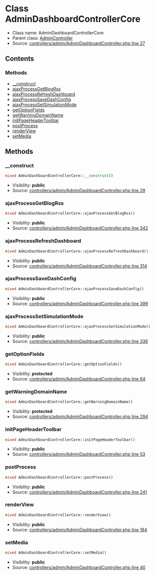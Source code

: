 Class AdminDashboardControllerCore
=====================





* Class name: AdminDashboardControllerCore
* Parent class: [AdminController](class.AdminControllerCore.md)
* Source: [controllers/admin/AdminDashboardController.php line 27](https://github.com/PrestaShop/PrestaShop/blob/1.6.0.13/controllers/admin/AdminDashboardController.php#L27)


Contents
--------



### Methods

* [__construct](#method-__construct)
* [ajaxProcessGetBlogRss](#method-ajaxProcessGetBlogRss)
* [ajaxProcessRefreshDashboard](#method-ajaxProcessRefreshDashboard)
* [ajaxProcessSaveDashConfig](#method-ajaxProcessSaveDashConfig)
* [ajaxProcessSetSimulationMode](#method-ajaxProcessSetSimulationMode)
* [getOptionFields](#method-getOptionFields)
* [getWarningDomainName](#method-getWarningDomainName)
* [initPageHeaderToolbar](#method-initPageHeaderToolbar)
* [postProcess](#method-postProcess)
* [renderView](#method-renderView)
* [setMedia](#method-setMedia)






Methods
-------


### <a name="method-__construct"></a>__construct

```php
mixed AdminDashboardControllerCore::__construct()
```





* Visibility: **public**
* Source: [controllers/admin/AdminDashboardController.php line 29](https://github.com/PrestaShop/PrestaShop/blob/1.6.0.13/controllers/admin/AdminDashboardController.php#L29)




### <a name="method-ajaxProcessGetBlogRss"></a>ajaxProcessGetBlogRss

```php
mixed AdminDashboardControllerCore::ajaxProcessGetBlogRss()
```





* Visibility: **public**
* Source: [controllers/admin/AdminDashboardController.php line 342](https://github.com/PrestaShop/PrestaShop/blob/1.6.0.13/controllers/admin/AdminDashboardController.php#L342)




### <a name="method-ajaxProcessRefreshDashboard"></a>ajaxProcessRefreshDashboard

```php
mixed AdminDashboardControllerCore::ajaxProcessRefreshDashboard()
```





* Visibility: **public**
* Source: [controllers/admin/AdminDashboardController.php line 314](https://github.com/PrestaShop/PrestaShop/blob/1.6.0.13/controllers/admin/AdminDashboardController.php#L314)




### <a name="method-ajaxProcessSaveDashConfig"></a>ajaxProcessSaveDashConfig

```php
mixed AdminDashboardControllerCore::ajaxProcessSaveDashConfig()
```





* Visibility: **public**
* Source: [controllers/admin/AdminDashboardController.php line 399](https://github.com/PrestaShop/PrestaShop/blob/1.6.0.13/controllers/admin/AdminDashboardController.php#L399)




### <a name="method-ajaxProcessSetSimulationMode"></a>ajaxProcessSetSimulationMode

```php
mixed AdminDashboardControllerCore::ajaxProcessSetSimulationMode()
```





* Visibility: **public**
* Source: [controllers/admin/AdminDashboardController.php line 336](https://github.com/PrestaShop/PrestaShop/blob/1.6.0.13/controllers/admin/AdminDashboardController.php#L336)




### <a name="method-getOptionFields"></a>getOptionFields

```php
mixed AdminDashboardControllerCore::getOptionFields()
```





* Visibility: **protected**
* Source: [controllers/admin/AdminDashboardController.php line 64](https://github.com/PrestaShop/PrestaShop/blob/1.6.0.13/controllers/admin/AdminDashboardController.php#L64)




### <a name="method-getWarningDomainName"></a>getWarningDomainName

```php
mixed AdminDashboardControllerCore::getWarningDomainName()
```





* Visibility: **protected**
* Source: [controllers/admin/AdminDashboardController.php line 294](https://github.com/PrestaShop/PrestaShop/blob/1.6.0.13/controllers/admin/AdminDashboardController.php#L294)




### <a name="method-initPageHeaderToolbar"></a>initPageHeaderToolbar

```php
mixed AdminDashboardControllerCore::initPageHeaderToolbar()
```





* Visibility: **public**
* Source: [controllers/admin/AdminDashboardController.php line 53](https://github.com/PrestaShop/PrestaShop/blob/1.6.0.13/controllers/admin/AdminDashboardController.php#L53)




### <a name="method-postProcess"></a>postProcess

```php
mixed AdminDashboardControllerCore::postProcess()
```





* Visibility: **public**
* Source: [controllers/admin/AdminDashboardController.php line 241](https://github.com/PrestaShop/PrestaShop/blob/1.6.0.13/controllers/admin/AdminDashboardController.php#L241)




### <a name="method-renderView"></a>renderView

```php
mixed AdminDashboardControllerCore::renderView()
```





* Visibility: **public**
* Source: [controllers/admin/AdminDashboardController.php line 184](https://github.com/PrestaShop/PrestaShop/blob/1.6.0.13/controllers/admin/AdminDashboardController.php#L184)




### <a name="method-setMedia"></a>setMedia

```php
mixed AdminDashboardControllerCore::setMedia()
```





* Visibility: **public**
* Source: [controllers/admin/AdminDashboardController.php line 40](https://github.com/PrestaShop/PrestaShop/blob/1.6.0.13/controllers/admin/AdminDashboardController.php#L40)



